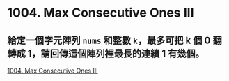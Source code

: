 # 1004. Max Consecutive Ones III

給定一個字元陣列 `nums` 和整數 `k`，最多可把 k 個 0 翻轉成 1，請回傳這個陣列裡最長的連續 1 有幾個。
----
[1004. Max Consecutive Ones III](https://leetcode.com/problems/max-consecutive-ones-iii)
